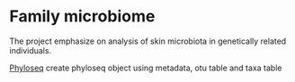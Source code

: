 # Family microbiome
The project emphasize on analysis of skin microbiota in genetically related individuals.

[Phyloseq](Phyloseq.Rmd) create phyloseq object using metadata, otu table and taxa table
